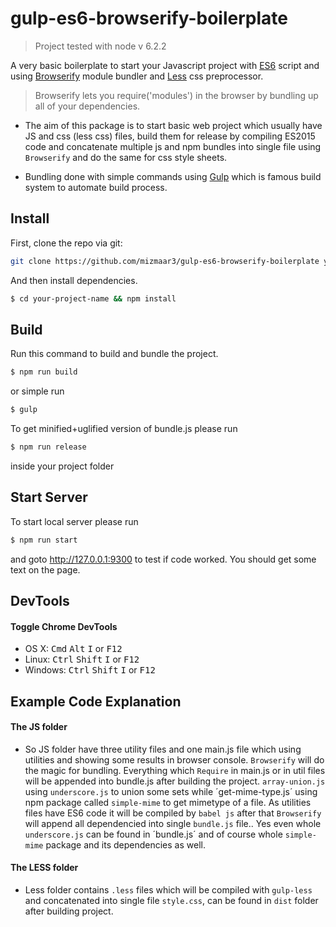 # gulp-es6-browserify-boilerplate

> Project tested with node v 6.2.2

A very basic boilerplate to start your Javascript project with [ES6](https://babeljs.io/docs/learn-es2015/) script and using [Browserify](http://browserify.org/) module bundler and [Less](http://lesscss.org/) css preprocessor.

> Browserify lets you require('modules') in the browser by bundling up all of your dependencies.

- The aim of this package is to start basic web project which usually have JS and css (less css) files, build them for release by compiling ES2015 code and concatenate multiple js and npm bundles into single file using `Browserify` and do the same for css style sheets.

- Bundling done with simple commands using [Gulp](http://gulpjs.com/) which is famous build system to automate build process.


## Install

First, clone the repo via git:

```bash
git clone https://github.com/mizmaar3/gulp-es6-browserify-boilerplate your-project-name
```

And then install dependencies.

```bash
$ cd your-project-name && npm install
```


## Build

Run this command to build and bundle the project.

```bash
$ npm run build
```

or simple run

```bash
$ gulp
```

To get minified+uglified version of bundle.js please run

```bash
$ npm run release
```


inside your project folder


## Start Server

To start local server please run

```bash
$ npm run start
```

and goto http://127.0.0.1:9300 to test if code worked. You should get some text on the page.


## DevTools

#### Toggle Chrome DevTools

- OS X: <kbd>Cmd</kbd> <kbd>Alt</kbd> <kbd>I</kbd> or <kbd>F12</kbd>
- Linux: <kbd>Ctrl</kbd> <kbd>Shift</kbd> <kbd>I</kbd> or <kbd>F12</kbd>
- Windows: <kbd>Ctrl</kbd> <kbd>Shift</kbd> <kbd>I</kbd> or <kbd>F12</kbd>


## Example Code Explanation

#### The JS folder

- So JS folder have three utility files and one main.js file which using utilities and showing some results in browser console. `Browserify` will do the magic for bundling. Everything which `Require` in main.js or in util files will be appended into bundle.js after building the project. `array-union.js` using `underscore.js` to union some sets while ´get-mime-type.js´ using npm package called `simple-mime` to get mimetype of a file. As utilities files have ES6 code it will be compiled by `babel js` after that `Browserify` will append all dependencied into single `bundle.js` file.. Yes even whole `underscore.js` can be found in ´bundle.js´ and of course whole `simple-mime` package and its dependencies as well.


#### The LESS folder

- Less folder contains `.less` files which will be compiled with `gulp-less` and concatenated into single file `style.css`, can be found in `dist` folder after building project.
